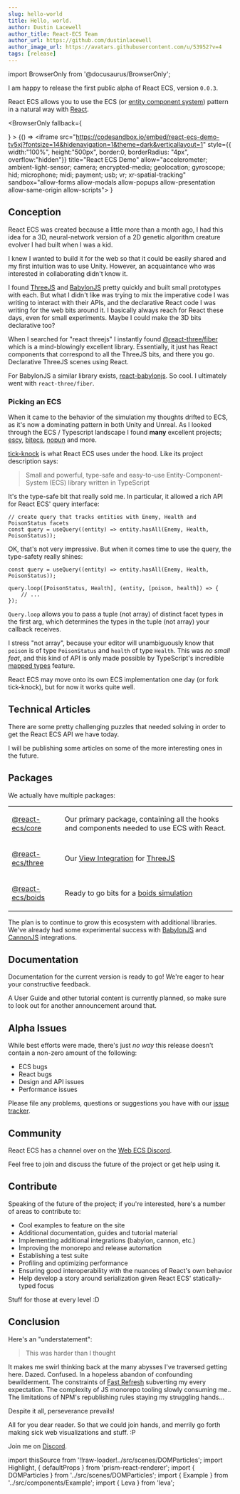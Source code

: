 ```yaml
---
slug: hello-world
title: Hello, world.
author: Dustin Lacewell
author_title: React-ECS Team
author_url: https://github.com/dustinlacewell
author_image_url: https://avatars.githubusercontent.com/u/53952?v=4
tags: [release]
---
```


import BrowserOnly from '@docusaurus/BrowserOnly';

I am happy to release the first public alpha of React ECS, version `0.0.3`.

React ECS allows you to use the ECS (or [entity component system](/docs/#whats-that)) pattern in a natural way with [React](https://reactjs.org/).

<BrowserOnly fallback={<div />} >
{() => <iframe
src="https://codesandbox.io/embed/react-ecs-demo-tv5xj?fontsize=14&hidenavigation=1&theme=dark&verticallayout=1"
style={{
        width:"100%",
        height:"500px",
        border:0,
        borderRadius: "4px",
        overflow:"hidden"}}
title="React ECS Demo"
allow="accelerometer; ambient-light-sensor; camera; encrypted-media; geolocation; gyroscope; hid; microphone; midi; payment; usb; vr; xr-spatial-tracking"
sandbox="allow-forms allow-modals allow-popups allow-presentation allow-same-origin allow-scripts"></iframe>
}
</BrowserOnly>

## Conception

React ECS was created because a little more than a month ago, I had this idea for a 3D, neural-network version of a 2D genetic algorithm creature evolver I had built when I was a kid.

I knew I wanted to build it for the web so that it could be easily shared and my first intuition was to use Unity. However, an acquaintance who was interested in collaborating didn't know it.

I found [ThreeJS](https://threejs.org) and [BabylonJS](https://www.babylonjs.com/) pretty quickly and built small prototypes with each. But what I didn't like was trying to mix the imperative code I was writing to interact with their APIs, and the declarative React code I was writing for the web bits around it. I basically always reach for React these days, even for small experiments. Maybe I could make the 3D bits declarative too?

When I searched for "react threejs" I instantly found [@react-three/fiber](https://github.com/pmndrs/react-three-fiber) which is a mind-blowingly excellent library. Essentially, it just has React components that correspond to all the ThreeJS bits, and there you go. Declarative ThreeJS scenes using React.

For BabylonJS a similar library exists, [react-babylonjs](https://github.com/brianzinn/react-babylonjs). So cool. I ultimately went with `react-three/fiber`.

### Picking an ECS

When it came to the behavior of the simulation my thoughts drifted to ECS, as it's now a dominating pattern in both Unity and Unreal. As I looked through the ECS / Typescript landscape I found **many** excellent projects; [escy](https://github.com/ecsyjs/ecsy), [bitecs](https://github.com/NateTheGreatt/bitecs), [nopun](https://github.com/grebaldi/nopun-ecs) and more.

[tick-knock](https://github.com/mayakwd/tick-knock) is what React ECS uses under the hood. Like its project description says:

> Small and powerful, type-safe and easy-to-use Entity-Component-System (ECS) library written in TypeScript

It's the type-safe bit that really sold me. In particular, it allowed a rich API for React ECS' query interface:

```tsx
// create query that tracks entities with Enemy, Health and PoisonStatus facets
const query = useQuery((entity) => entity.hasAll(Enemy, Health, PoisonStatus));
```

OK, that's not very impressive. But when it comes time to use the query, the type-safety really shines:

```tsx
const query = useQuery((entity) => entity.hasAll(Enemy, Health, PoisonStatus));

query.loop([PoisonStatus, Health], (entity, [poison, health]) => {
    // ...
});
```

`Query.loop` allows you to pass a tuple (not array) of distinct facet types in the first arg, which determines the types in the tuple (not array) your callback receives.

I stress "not array", because your editor will unambiguously know that `poison` is of type `PoisonStatus` and `health` of type `Health`. This was _no small feat_, and this kind of API is only made possible by TypeScript's incredible [mapped types](https://www.typescriptlang.org/docs/handbook/2/mapped-types.html) feature.

React ECS may move onto its own ECS implementation one day (or fork tick-knock), but for now it works quite well.

## Technical Articles

There are some pretty challenging puzzles that needed solving in order to get the React ECS API we have today.

I will be publishing some articles on some of the more interesting ones in the future.

## Packages

We actually have multiple packages:

<table>
<tbody>
<tr>
<td>

[@react-ecs/core](/docs/core)

</td>
<td>

Our primary package, containing all the hooks and components needed to use ECS with React.

</td>
</tr>
<tr>
<td>

[@react-ecs/three](/docs/three)

</td>
<td>

Our [View Integration](/docs/core/entity_views) for [ThreeJS](https://threejs.org/)

</td>
</tr>
<tr>
<td>

[@react-ecs/boids](https://github.com/dustinlacewell/react-ecs/tree/master/libs/boids/)

</td>
<td>

Ready to go bits for a [boids simulation](https://en.wikipedia.org/wiki/Boids)

</td>
</tr>
</tbody>
</table>

The plan is to continue to grow this ecosystem with additional libraries. We've already had some experimental success with [BabylonJS](https://www.babylonjs.com/) and [CannonJS](https://github.com/pmndrs/cannon-es) integrations.

## Documentation

Documentation for the current version is ready to go! We're eager to hear your constructive feedback.

A User Guide and other tutorial content is currently planned, so make sure to look out for another announcement around that.

## Alpha Issues

While best efforts were made, there's just _no way_ this release doesn't contain a non-zero amount of the following:

-   ECS bugs
-   React bugs
-   Design and API issues
-   Performance issues

Please file any problems, questions or suggestions you have with our [issue tracker](https://github.com/dustinlacewell/react-ecs/issues).

## Community

React ECS has a channel over on the [Web ECS Discord](https://discord.gg/RJqjqAnmJ8).

Feel free to join and discuss the future of the project or get help using it.

## Contribute

Speaking of the future of the project; if you're interested, here's a number of areas to contribute to:

-   Cool examples to feature on the site
-   Additional documentation, guides and tutorial material
-   Implementing additional integrations (babylon, cannon, etc.)
-   Improving the monorepo and release automation
-   Establishing a test suite
-   Profiling and optimizing performance
-   Ensuring good interoperability with the nuances of React's own behavior
-   Help develop a story around serialization given React ECS' statically-typed focus

Stuff for those at every level :D

## Conclusion

Here's an "understatement":

> This was harder than I thought

It makes me swirl thinking back at the many abysses I've traversed getting here. Dazed. Confused. In a hopeless abandon of confounding bewilderment. The constraints of [Fast Refresh](https://reactnative.dev/docs/fast-refresh) subverting my every expectation. The complexity of JS monorepo tooling slowly consuming me.. The limitations of NPM's republishing rules staying my struggling hands...

Despite it all, perseverance prevails!

All for you dear reader. So that we could join hands, and merrily go forth making sick web visualizations and stuff. :P

Join me on [Discord](https://discord.gg/RJqjqAnmJ8).

import thisSource from '!!raw-loader!../src/scenes/DOMParticles';
import Highlight, { defaultProps } from 'prism-react-renderer';
import { DOMParticles } from '../src/scenes/DOMParticles';
import { Example } from '../src/components/Example';
import { Leva } from 'leva';

<Example hideControls >
    <div style={{
        minHeight: "400px", display: 'flex', alignItems: "stretch",
        flexDirection: "column"
    }}>
        <DOMParticles />
    </div>
</Example>
